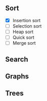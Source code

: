 ## Sort
- [x]  Insertion sort
- [ ]  Selection sort
- [ ]  Heap sort
- [ ]  Quick sort
- [ ]  Merge sort

## Search


## Graphs


## Trees